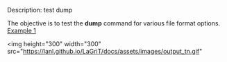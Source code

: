 Description: test dump

The objective is to test the **dump** command for various file format options.
[Example 1](description_dump.md)

<img height="300" width="300" src="https://lanl.github.io/LaGriT/docs/assets/images/output_tn.gif"
